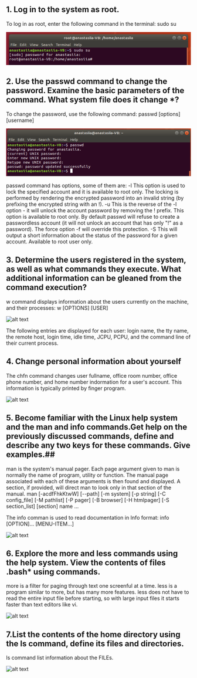 ## 1. Log in to the system as root. ##

To log in as root, enter the following command in the terminal:
  sudo su
 
![alt text](screenshots/screnshot1.png)

## 2. Use the passwd command to change the password. Examine the basic parameters of the command. What system file does it change *? ##

To change the password, use the following command:
   passwd [options] [username] 

![alt text](screenshots/screnshot2.PNG)

passwd command has options, some of them are:
  -l  This option is used to lock the specified account and it is available to root only. The locking is performed by rendering the encrypted password into an invalid string (by prefixing the encrypted string with an !).
  -u  This is the reverse of the -l option - it will unlock the account password by removing the ! prefix. This option is available to root only. By default passwd will refuse to create a passwordless account (it will not unlock an account that has only "!" as a password). The force option -f will override this protection. 
  -S  This will output a short information about the status of the password for a given account. Available to root user only.

## 3. Determine the users registered in the system, as well as what commands they execute. What additional information can be gleaned from the command execution? ##

w command displays information about the users currently on the machine, and their processes:
  w [OPTIONS] [USER]

![alt text]()

The following entries are displayed for each user: login name, the tty name, the remote host, login time, idle time, JCPU, PCPU, and the command line of their current process.

## 4. Change personal information about yourself ##

The chfn command changes user fullname, office room number, office phone number, and home number indormation for a user's account. This information is typically printed by finger program.

![alt text]()

## 5. Become familiar with the Linux help system and the man and info commands.Get help on the previously discussed commands, define and describe any two keys for these commands. Give examples.##

man is the system's manual pager. Each page argument given to man is normally the name of program, utility or function. The manual page associated with each of these arguments is then found and displayed. A section, if provided, will direct man to look only in that section of the manual.
  man [-acdfFhkKtwW] [--path] [-m system] [-p string] [-C config_file] [-M pathlist] [-P pager] [-B browser] [-H htmlpager] [-S section_list] [section] name ...
  
The info comman is used to read documentation in Info format:
  info [OPTION]... [MENU-ITEM...]  
  
![alt text]()

## 6. Explore the more and less commands using the help system. View the contents of files .bash* using commands. ##

more is a filter for paging through text one screenful at a time. less is a program similar to more, but has many more features. less does not have to read the entire input file before starting, so with large input files it starts faster than text editors like vi.

![alt text]()

## 7.List the contents of the home directory using the ls command, define its files and directories. ##

ls command list information about the FILEs.

![alt text]()
